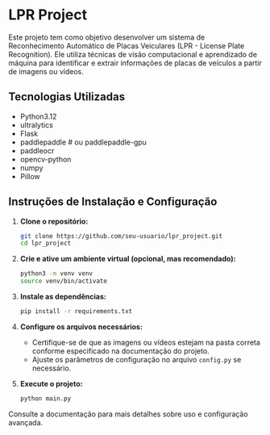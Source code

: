 # LPR Project

Este projeto tem como objetivo desenvolver um sistema de Reconhecimento Automático de Placas Veiculares (LPR - License Plate Recognition). Ele utiliza técnicas de visão computacional e aprendizado de máquina para identificar e extrair informações de placas de veículos a partir de imagens ou vídeos.

## Tecnologias Utilizadas

- Python3.12
- ultralytics
- Flask
- paddlepaddle # ou paddlepaddle-gpu
- paddleocr
- opencv-python
- numpy
- Pillow

## Instruções de Instalação e Configuração

1. **Clone o repositório:**
    ```bash
    git clone https://github.com/seu-usuario/lpr_project.git
    cd lpr_project
    ```

2. **Crie e ative um ambiente virtual (opcional, mas recomendado):**
    ```bash
    python3 -m venv venv
    source venv/bin/activate
    ```

3. **Instale as dependências:**
    ```bash
    pip install -r requirements.txt
    ```

4. **Configure os arquivos necessários:**
    - Certifique-se de que as imagens ou vídeos estejam na pasta correta conforme especificado na documentação do projeto.
    - Ajuste os parâmetros de configuração no arquivo `config.py` se necessário.

5. **Execute o projeto:**
    ```bash
    python main.py
    ```

Consulte a documentação para mais detalhes sobre uso e configuração avançada.

